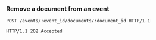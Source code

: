 ### Remove a document from an event

```http
POST /events/:event_id/documents/:document_id HTTP/1.1
```

```http
HTTP/1.1 202 Accepted
```
